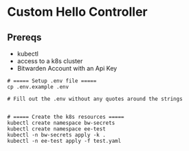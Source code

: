 # Custom Hello Controller

## Prereqs

- kubectl
- access to a k8s cluster
- Bitwarden Account with an Api Key

```
# ===== Setup .env file =====
cp .env.example .env

# Fill out the .env without any quotes around the strings


# ===== Create the k8s resources =====
kubectl create namespace bw-secrets
kubectl create namespace ee-test
kubectl -n bw-secrets apply -k .
kubectl -n ee-test apply -f test.yaml
```
